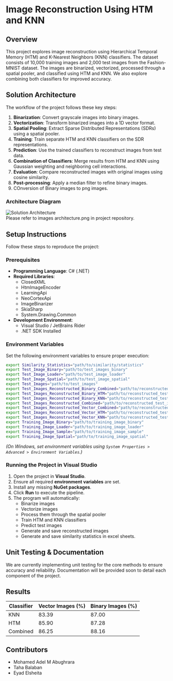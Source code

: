 # Image Reconstruction Using HTM and KNN

## Overview
This project explores image reconstruction using Hierarchical Temporal Memory (HTM) and K-Nearest Neighbors (KNN) classifiers. The dataset consists of 10,000 training images and 2,000 test images from the Fashion-MNIST dataset. The images are binarized, vectorized, processed through a spatial pooler, and classified using HTM and KNN. We also explore combining both classifiers for improved accuracy.

## Solution Architecture
The workflow of the project follows these key steps:

1. **Binarization**: Convert grayscale images into binary images.
2. **Vectorization**: Transform binarized images into a 1D vector format.
3. **Spatial Pooling**: Extract Sparse Distributed Representations (SDRs) using a spatial pooler.
4. **Training**: Train separate HTM and KNN classifiers on the SDR representations.
5. **Prediction**: Use the trained classifiers to reconstruct images from test data.
6. **Combination of Classifiers**: Merge results from HTM and KNN using Gaussian weighting and neighboring cell interactions.
7. **Evaluation**: Compare reconstructed images with original images using cosine similarity.
8. **Post-processing**: Apply a median filter to refine binary images.
9. COnversion of Binary images to png images.

### Architecture Diagram
![Solution Architecture](architecture.png)  
Please refer to images architecture.png in project repository.

## Setup Instructions
Follow these steps to reproduce the project:

### Prerequisites
- **Programming Language**: C# (.NET)
- **Required Libraries**:
  - ClosedXML
  - HtmImageEncoder
  - LearningApi
  - NeoCortexApi
  - ImageBinarizer
  - SkiaSharp
  - System.Drawing.Common
- **Development Environment**:
  - Visual Studio / JetBrains Rider
  - .NET SDK Installed

### Environment Variables
Set the following environment variables to ensure proper execution:

```sh
export Similarity_Statistics="path/to/similarity/statistics"
export Test_Image_Binary="path/to/test_images_binary"
export Test_Image_Loader="path/to/test_image_loader"
export Test_Image_Spatial="path/to/test_image_spatial"
export Test_Images="path/to/test_images"
export Test_Images_Reconstructed_Binary_Combined="path/to/reconstructed_test_binary_images_combined"
export Test_Images_Reconstructed_Binary_HTM="path/to/reconstructed_test_binary_images_htm"
export Test_Images_Reconstructed_Binary_KNN="path/to/reconstructed_test_binary_images_knn"
export Test_Images_Reconstructed_Combined="path/to/reconstructed_test_images_combined"
export Test_Images_Reconstructed_Vector_Combined="path/to/reconstructed_test_vector_images_combined"
export Test_Images_Reconstructed_Vector_HTM="path/to/reconstructed_test_vector_images_htm"
export Test_Images_Reconstructed_Vector_KNN="path/to/reconstructed_test_vector_images_knn"
export Training_Image_Binary="path/to/training_image_binary"
export Training_Image_Loader="path/to/training_image_loader"
export Training_Image_Sample="path/to/training_image_sample"
export Training_Image_Spatial="path/to/training_image_spatial"
```
*(On Windows, set environment variables using `System Properties > Advanced > Environment Variables`.)*

### Running the Project in Visual Studio
1. Open the project in **Visual Studio**.
2. Ensure all required **environment variables** are set.
3. Install any missing **NuGet packages**.
4. Click **Run** to execute the pipeline.
5. The program will automatically:
   - Binarize images
   - Vectorize images
   - Process them through the spatial pooler
   - Train HTM and KNN classifiers
   - Predict test images
   - Generate and save reconstructed images
   - Generate and save similarity statistics in excel sheets.

## Unit Testing & Documentation
We are currently implementing unit testing for the core methods to ensure accuracy and reliability. Documentation will be provided soon to detail each component of the project.

## Results
| Classifier  | Vector Images (%) | Binary Images (%) |
|-------------|------------------|------------------|
| KNN         | 83.39            | 87.00           |
| HTM         | 85.90            | 87.28           |
| Combined    | 86.25            | 88.16           |

## Contributors
- Mohamed Adel M Abughrara
- Taha Balaban
- Eyad Elsheita

